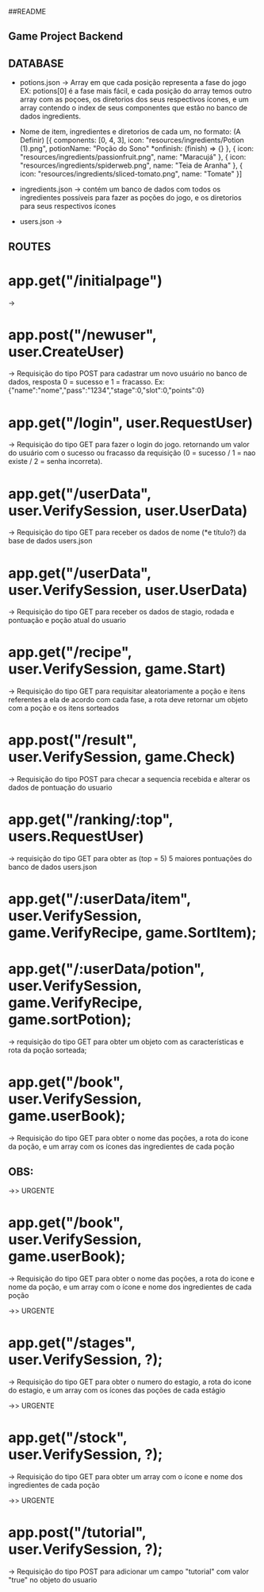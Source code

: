 ##README

## Game Project Backend

## DATABASE

* potions.json -> Array em que cada posição representa a fase do jogo EX: potions[0] é a fase mais fácil, e cada posição do array temos outro array com as poçoes, os diretorios dos seus respectivos ícones, e um array contendo o index de seus componentes que estão no banco de dados ingredients.
- Nome de item, ingredientes e diretorios de cada um, no formato: (A Definir)
[{
  components: [0, 4, 3],
  icon: "resources/ingredients/Potion (1).png",
  potionName: "Poção do Sono"
  *onfinish: (finish) => {}
},
{
  icon: "resources/ingredients/passionfruit.png",
  name: "Maracujá"
}, {
  icon: "resources/ingredients/spiderweb.png",
  name: "Teia de Aranha"
}, {
  icon: "resources/ingredients/sliced-tomato.png",
  name: "Tomate"
}]

* ingredients.json -> contém um banco de dados com todos os ingredientes possíveis para fazer as poções do jogo, e os diretorios para seus respectivos ícones

* users.json -> 

## ROUTES

# app.get("/initialpage") 
-> 

# app.post("/newuser", user.CreateUser)
-> Requisição do tipo POST para cadastrar um novo usuário no banco de dados, resposta 0 = sucesso e 1 = fracasso.
Ex: {"name":"nome","pass":"1234","stage":0,"slot":0,"points":0}

# app.get("/login", user.RequestUser) 
-> Requisição do tipo GET para fazer o login do jogo. retornando um valor do usuário com o sucesso ou fracasso da requisição (0 = sucesso / 1 = nao existe / 2 = senha incorreta).

# app.get("/userData", user.VerifySession, user.UserData) 
-> Requisição do tipo GET para receber os dados de nome (*e título?) da base de dados users.json

# app.get("/userData", user.VerifySession, user.UserData) 
-> Requisição do tipo GET para receber os dados de stagio, rodada e pontuação e poção atual do usuario

# app.get("/recipe", user.VerifySession, game.Start) 
-> Requisição do tipo GET para requisitar aleatoriamente a poção e itens referentes a ela de acordo com cada fase, a rota deve retornar um objeto com a poção e os itens sorteados

# app.post("/result", user.VerifySession, game.Check) 
-> Requisição do tipo POST para checar a sequencia recebida e alterar os dados de pontuação do usuario

# app.get("/ranking/:top", users.RequestUser)
-> requisição do tipo GET para obter as (top = 5) 5 maiores pontuações do banco de dados users.json

# app.get("/:userData/item", user.VerifySession, game.VerifyRecipe, game.SortItem);


# app.get("/:userData/potion", user.VerifySession, game.VerifyRecipe, game.sortPotion);
-> requisição do tipo GET para obter um objeto com as características e rota da poção sorteada;

# app.get("/book", user.VerifySession, game.userBook);
-> Requisição do tipo GET para obter o nome das poções, a rota do icone da poção, e um array com os ícones das ingredientes de cada poção

## OBS:

->> URGENTE
# app.get("/book", user.VerifySession, game.userBook);
-> Requisição do tipo GET para obter o nome das poções, a rota do icone e nome da poção, e um array com o ícone e nome dos ingredientes de cada poção

->> URGENTE
# app.get("/stages", user.VerifySession, ?);
-> Requisição do tipo GET para obter o numero do estagio, a rota do icone do estagio, e um array com os ícones das poções de cada estágio

->> URGENTE
# app.get("/stock", user.VerifySession, ?);
-> Requisição do tipo GET para obter um array com o ícone e nome dos ingredientes de cada poção

->> URGENTE
# app.post("/tutorial", user.VerifySession, ?);
-> Requisição do tipo POST para adicionar um campo "tutorial" com valor "true" no objeto do usuario